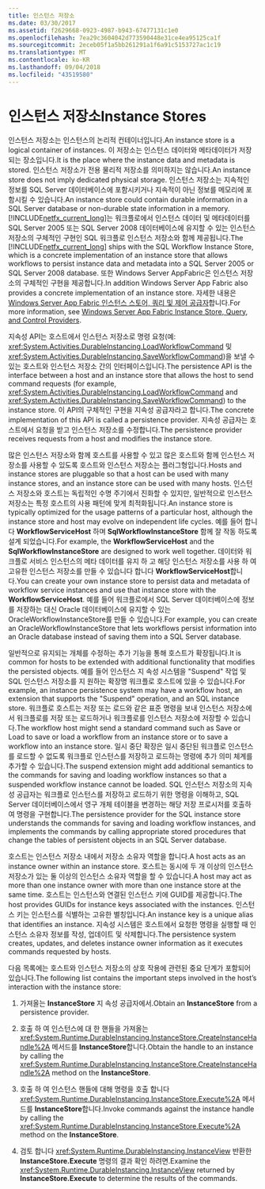 ```yaml
---
title: 인스턴스 저장소
ms.date: 03/30/2017
ms.assetid: f2629668-0923-4987-b943-67477131c1e0
ms.openlocfilehash: 7ea29c3604042d773590448e31ce4ea95125ca1f
ms.sourcegitcommit: 2eceb05f1a5bb261291a1f6a91c5153727ac1c19
ms.translationtype: MT
ms.contentlocale: ko-KR
ms.lasthandoff: 09/04/2018
ms.locfileid: "43519580"
---
```

# <a name="instance-stores"></a><span data-ttu-id="2ab8d-102">인스턴스 저장소</span><span class="sxs-lookup"><span data-stu-id="2ab8d-102">Instance Stores</span></span>
<span data-ttu-id="2ab8d-103">인스턴스 저장소는 인스턴스의 논리적 컨테이너입니다.</span><span class="sxs-lookup"><span data-stu-id="2ab8d-103">An instance store is a logical container of instances.</span></span> <span data-ttu-id="2ab8d-104">이 저장소는 인스턴스 데이터와 메타데이터가 저장되는 장소입니다.</span><span class="sxs-lookup"><span data-stu-id="2ab8d-104">It is the place where the instance data and metadata is stored.</span></span> <span data-ttu-id="2ab8d-105">인스턴스 저장소가 전용 물리적 저장소를 의미하지는 않습니다.</span><span class="sxs-lookup"><span data-stu-id="2ab8d-105">An instance store does not imply dedicated physical storage.</span></span> <span data-ttu-id="2ab8d-106">인스턴스 저장소는 지속적인 정보를 SQL Server 데이터베이스에 포함시키거나 지속적이 아닌 정보를 메모리에 포함시킬 수 있습니다.</span><span class="sxs-lookup"><span data-stu-id="2ab8d-106">An instance store could contain durable information in a SQL Server database or non-durable state information in a memory.</span></span> <span data-ttu-id="2ab8d-107">[!INCLUDE[netfx_current_long](../../../includes/netfx-current-long-md.md)]는 워크플로에서 인스턴스 데이터 및 메타데이터를 SQL Server 2005 또는 SQL Server 2008 데이터베이스에 유지할 수 있는 인스턴스 저장소의 구체적인 구현인 SQL 워크플로 인스턴스 저장소와 함께 제공됩니다.</span><span class="sxs-lookup"><span data-stu-id="2ab8d-107">The [!INCLUDE[netfx_current_long](../../../includes/netfx-current-long-md.md)] ships with the SQL Workflow Instance Store, which is a concrete implementation of an instance store that allows workflows to persist instance data and metadata into a SQL Server 2005 or SQL Server 2008 database.</span></span> <span data-ttu-id="2ab8d-108">또한 Windows Server AppFabric은 인스턴스 저장소의 구체적인 구현을 제공합니다.</span><span class="sxs-lookup"><span data-stu-id="2ab8d-108">In addition Windows Server App Fabric also provides a concrete implementation of an instance store.</span></span> <span data-ttu-id="2ab8d-109">자세한 내용은 [Windows Server App Fabric 인스턴스 스토어, 쿼리 및 제어 공급자](https://go.microsoft.com/fwlink/?LinkID=201201&clcid=0x409)합니다.</span><span class="sxs-lookup"><span data-stu-id="2ab8d-109">For more information, see [Windows Server App Fabric Instance Store, Query, and Control Providers](https://go.microsoft.com/fwlink/?LinkID=201201&clcid=0x409).</span></span>  
  
 <span data-ttu-id="2ab8d-110">지속성 API는 호스트에서 인스턴스 저장소로 명령 요청(예: <xref:System.Activities.DurableInstancing.LoadWorkflowCommand> 및 <xref:System.Activities.DurableInstancing.SaveWorkflowCommand>)을 보낼 수 있는 호스트와 인스턴스 저장소 간의 인터페이스입니다.</span><span class="sxs-lookup"><span data-stu-id="2ab8d-110">The persistence API is the interface between a host and an instance store that allows the host to send command requests (for example, <xref:System.Activities.DurableInstancing.LoadWorkflowCommand> and <xref:System.Activities.DurableInstancing.SaveWorkflowCommand>) to the instance store.</span></span> <span data-ttu-id="2ab8d-111">이 API의 구체적인 구현을 지속성 공급자라고 합니다.</span><span class="sxs-lookup"><span data-stu-id="2ab8d-111">The concrete implementation of this API is called a persistence provider.</span></span> <span data-ttu-id="2ab8d-112">지속성 공급자는 호스트에서 요청을 받고 인스턴스 저장소를 수정합니다.</span><span class="sxs-lookup"><span data-stu-id="2ab8d-112">The persistence provider receives requests from a host and modifies the instance store.</span></span>  
  
 <span data-ttu-id="2ab8d-113">많은 인스턴스 저장소와 함께 호스트를 사용할 수 있고 많은 호스트와 함께 인스턴스 저장소를 사용할 수 있도록 호스트와 인스턴스 저장소는 플러그형입니다.</span><span class="sxs-lookup"><span data-stu-id="2ab8d-113">Hosts and instance stores are pluggable so that a host can be used with many instance stores, and an instance store can be used with many hosts.</span></span> <span data-ttu-id="2ab8d-114">인스턴스 저장소와 호스트는 독립적인 수명 주기에서 진화할 수 있지만, 일반적으로 인스턴스 저장소는 특정 호스트의 사용 패턴에 맞게 최적화됩니다.</span><span class="sxs-lookup"><span data-stu-id="2ab8d-114">An instance store is typically optimized for the usage patterns of a particular host, although the instance store and host may evolve on independent life cycles.</span></span> <span data-ttu-id="2ab8d-115">예를 들어 합니다 **WorkflowServiceHost** 하며 **SqlWorkflowInstanceStore** 함께 잘 작동 하도록 설계 되었습니다.</span><span class="sxs-lookup"><span data-stu-id="2ab8d-115">For example, the **WorkflowServiceHost** and the **SqlWorkflowInstanceStore** are designed to work well together.</span></span> <span data-ttu-id="2ab8d-116">데이터와 워크플로 서비스 인스턴스의 메타 데이터를 유지 하 고 해당 인스턴스 저장소를 사용 하 여 고유한 인스턴스 저장소를 만들 수 있습니다 합니다 **WorkflowServiceHost**합니다.</span><span class="sxs-lookup"><span data-stu-id="2ab8d-116">You can create your own instance store to persist data and metadata of workflow service instances and use that instance store with the **WorkflowServiceHost**.</span></span> <span data-ttu-id="2ab8d-117">예를 들어 워크플로에서 SQL Server 데이터베이스에 정보를 저장하는 대신 Oracle 데이터베이스에 유지할 수 있는 OracleWorkflowInstanceStore를 만들 수 있습니다.</span><span class="sxs-lookup"><span data-stu-id="2ab8d-117">For example, you can create an OracleWorkflowInstanceStore that lets workflows persist information into an Oracle database instead of saving them into a SQL Server database.</span></span>  
  
 <span data-ttu-id="2ab8d-118">일반적으로 유지되는 개체를 수정하는 추가 기능을 통해 호스트가 확장됩니다.</span><span class="sxs-lookup"><span data-stu-id="2ab8d-118">It is common for hosts to be extended with additional functionality that modifies the persisted objects.</span></span> <span data-ttu-id="2ab8d-119">예를 들어 인스턴스 지 속성 시스템을 "Suspend" 작업 및 SQL 인스턴스 저장소를 지 원하는 확장명 워크플로 호스트에 있을 수 있습니다.</span><span class="sxs-lookup"><span data-stu-id="2ab8d-119">For example, an instance persistence system may have a workflow host, an extension that supports the "Suspend" operation, and an SQL instance store.</span></span>  <span data-ttu-id="2ab8d-120">워크플로 호스트는 저장 또는 로드와 같은 표준 명령을 보내 인스턴스 저장소에서 워크플로를 저장 또는 로드하거나 워크플로를 인스턴스 저장소에 저장할 수 있습니다.</span><span class="sxs-lookup"><span data-stu-id="2ab8d-120">The workflow host might send a standard command such as Save or Load to save or load a workflow from an instance store or to save a workflow into an instance store.</span></span> <span data-ttu-id="2ab8d-121">일시 중단 확장은 일시 중단된 워크플로 인스턴스를 로드할 수 없도록 워크플로 인스턴스를 저장하고 로드하는 명령에 추가 의미 체계를 추가할 수 있습니다.</span><span class="sxs-lookup"><span data-stu-id="2ab8d-121">The suspend extension might add additional semantics to the commands for saving and loading workflow instances so that a suspended workflow instance cannot be loaded.</span></span> <span data-ttu-id="2ab8d-122">SQL 인스턴스 저장소의 지속성 공급자는 워크플로 인스턴스를 저장하고 로드하기 위한 명령을 이해하고, SQL Server 데이터베이스에서 영구 개체 테이블을 변경하는 해당 저장 프로시저를 호출하여 명령을 구현합니다.</span><span class="sxs-lookup"><span data-stu-id="2ab8d-122">The persistence provider for the SQL instance store understands the commands for saving and loading workflow instances, and implements the commands by calling appropriate stored procedures that change the tables of persistent objects in an SQL Server database.</span></span>  
  
 <span data-ttu-id="2ab8d-123">호스트는 인스턴스 저장소 내에서 저장소 소유자 역할을 합니다.</span><span class="sxs-lookup"><span data-stu-id="2ab8d-123">A host acts as an instance owner within an instance store.</span></span> <span data-ttu-id="2ab8d-124">호스트는 동시에 두 개 이상의 인스턴스 저장소가 있는 둘 이상의 인스턴스 소유자 역할을 할 수 있습니다.</span><span class="sxs-lookup"><span data-stu-id="2ab8d-124">A host may act as more than one instance owner with more than one instance store at the same time.</span></span> <span data-ttu-id="2ab8d-125">호스트는 인스턴스와 연결된 인스턴스 키에 GUID를 제공합니다.</span><span class="sxs-lookup"><span data-stu-id="2ab8d-125">The host provides GUIDs for instance keys associated with the instances.</span></span> <span data-ttu-id="2ab8d-126">인스턴스 키는 인스턴스를 식별하는 고유한 별칭입니다.</span><span class="sxs-lookup"><span data-stu-id="2ab8d-126">An instance key is a unique alias that identifies an instance.</span></span> <span data-ttu-id="2ab8d-127">지속성 시스템은 호스트에서 요청한 명령을 실행할 때 인스턴스 소유자 정보를 작성, 업데이트 및 삭제합니다.</span><span class="sxs-lookup"><span data-stu-id="2ab8d-127">The persistence system creates, updates, and deletes instance owner information as it executes commands requested by hosts.</span></span>  
  
 <span data-ttu-id="2ab8d-128">다음 목록에는 호스트와 인스턴스 저장소의 상호 작용에 관련된 중요 단계가 포함되어 있습니다.</span><span class="sxs-lookup"><span data-stu-id="2ab8d-128">The following list contains the important steps involved in the host’s interaction with the instance store:</span></span>  
  
1.  <span data-ttu-id="2ab8d-129">가져올는 **InstanceStore** 지 속성 공급자에서.</span><span class="sxs-lookup"><span data-stu-id="2ab8d-129">Obtain an **InstanceStore** from a persistence provider.</span></span>  

2.  <span data-ttu-id="2ab8d-130">호출 하 여 인스턴스에 대 한 핸들을 가져올는 <xref:System.Runtime.DurableInstancing.InstanceStore.CreateInstanceHandle%2A> 메서드를 **InstanceStore**합니다.</span><span class="sxs-lookup"><span data-stu-id="2ab8d-130">Obtain the handle to an instance by calling the <xref:System.Runtime.DurableInstancing.InstanceStore.CreateInstanceHandle%2A> method on the **InstanceStore**.</span></span>  
  
3.  <span data-ttu-id="2ab8d-131">호출 하 여 인스턴스 핸들에 대해 명령을 호출 합니다 <xref:System.Runtime.DurableInstancing.InstanceStore.Execute%2A> 메서드를 **InstanceStore**합니다.</span><span class="sxs-lookup"><span data-stu-id="2ab8d-131">Invoke commands against the instance handle by calling the <xref:System.Runtime.DurableInstancing.InstanceStore.Execute%2A> method on the **InstanceStore**.</span></span>  
  
4.  <span data-ttu-id="2ab8d-132">검토 합니다 <xref:System.Runtime.DurableInstancing.InstanceView> 반환한 **InstanceStore.Execute** 명령의 결과 확인 하려면.</span><span class="sxs-lookup"><span data-stu-id="2ab8d-132">Examine the <xref:System.Runtime.DurableInstancing.InstanceView> returned by **InstanceStore.Execute** to determine the results of the commands.</span></span>
